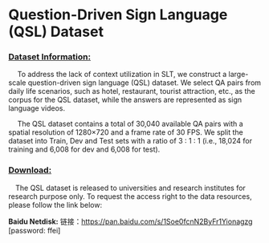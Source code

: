 # Question-Driven Sign Language (QSL) Dataset

### <u>Dataset Information:</u>
&emsp; To address the lack of context utilization in SLT, we construct a large-scale question-driven sign language (QSL) dataset. We select QA pairs from daily life scenarios, such as hotel, restaurant, tourist attraction, etc., as
the corpus for the QSL dataset, while the answers are represented as sign language videos.

&emsp; The QSL dataset contains a total of 30,040 available QA pairs with a spatial resolution of 1280×720 and a frame rate of 30 FPS.  We split the dataset into Train, Dev and Test sets with a ratio of 3 : 1 : 1 (i.e., 18,024 for training and 6,008 for
dev and 6,008 for test).


### <u>Download:</u>
&emsp;The QSL dataset is released to universities and research institutes for research purpose only. To request the access right to the data resources, please follow the link below:

**Baidu Netdisk:** 链接：https://pan.baidu.com/s/1Soe0fcnN2ByFr1Yionagzg [password: ffei]





